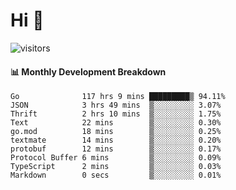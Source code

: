 # Hi 👋
 
![visitors](https://visitor-badge.glitch.me/badge?page_id=sorcererxw.sorcererx)

#### 📊 Monthly Development Breakdown

<!--START_SECTION:waka-->
```text
Go              117 hrs 9 mins █████████▒ 94.11%
JSON            3 hrs 49 mins  ▒░░░░░░░░░ 3.07%
Thrift          2 hrs 10 mins  ▒░░░░░░░░░ 1.75%
Text            22 mins        ▒░░░░░░░░░ 0.30%
go.mod          18 mins        ▒░░░░░░░░░ 0.25%
textmate        14 mins        ▒░░░░░░░░░ 0.20%
protobuf        12 mins        ▒░░░░░░░░░ 0.17%
Protocol Buffer 6 mins         ▒░░░░░░░░░ 0.09%
TypeScript      2 mins         ▒░░░░░░░░░ 0.03%
Markdown        0 secs         ▒░░░░░░░░░ 0.01%
```
<!--END_SECTION:waka-->
